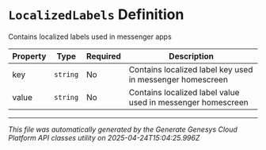 # `LocalizedLabels` Definition

Contains localized labels used in messenger apps

| Property | Type | Required | Description |
|----------|------|----------|-------------|
| key | `string` | No | Contains localized label key used in messenger homescreen |
| value | `string` | No | Contains localized label value used in messenger homescreen |

---

*This file was automatically generated by the Generate Genesys Cloud Platform API classes utility on 2025-04-24T15:04:25.996Z*